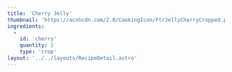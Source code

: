 ```yaml
---
title: 'Cherry Jelly'
thumbnail: 'https://acnhcdn.com/2.0/CookingIcon/FtrJellyCherryCropped.png'
ingredients:
  -
    id: 'cherry'
    quantity: 2
    type: 'crop'
layout: '../../layouts/RecipeDetail.astro'
---
```

